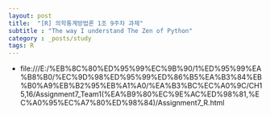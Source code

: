 ```yaml
---
layout: post
title:  "[R] 의학통계방법론 1조 9주차 과제"
subtitle : "The way I understand The Zen of Python"
category : _posts/study
tags: R
---
```


- file:///E:/%EB%8C%80%ED%95%99%EC%9B%90/1%ED%95%99%EA%B8%B0/%EC%9D%98%ED%95%99%ED%86%B5%EA%B3%84%EB%B0%A9%EB%B2%95%EB%A1%A0/%EA%B3%BC%EC%A0%9C/CH15,16/Assignment7_Team1(%EA%B9%80%EC%9E%AC%ED%98%81,%EC%A0%95%EC%A7%80%ED%98%84)/Assignment7_R.html



